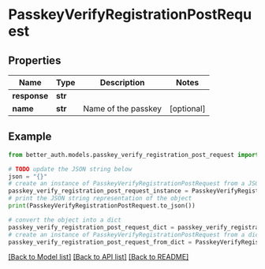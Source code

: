 # PasskeyVerifyRegistrationPostRequest


## Properties

Name | Type | Description | Notes
------------ | ------------- | ------------- | -------------
**response** | **str** |  | 
**name** | **str** | Name of the passkey | [optional] 

## Example

```python
from better_auth.models.passkey_verify_registration_post_request import PasskeyVerifyRegistrationPostRequest

# TODO update the JSON string below
json = "{}"
# create an instance of PasskeyVerifyRegistrationPostRequest from a JSON string
passkey_verify_registration_post_request_instance = PasskeyVerifyRegistrationPostRequest.from_json(json)
# print the JSON string representation of the object
print(PasskeyVerifyRegistrationPostRequest.to_json())

# convert the object into a dict
passkey_verify_registration_post_request_dict = passkey_verify_registration_post_request_instance.to_dict()
# create an instance of PasskeyVerifyRegistrationPostRequest from a dict
passkey_verify_registration_post_request_from_dict = PasskeyVerifyRegistrationPostRequest.from_dict(passkey_verify_registration_post_request_dict)
```
[[Back to Model list]](../README.md#documentation-for-models) [[Back to API list]](../README.md#documentation-for-api-endpoints) [[Back to README]](../README.md)


